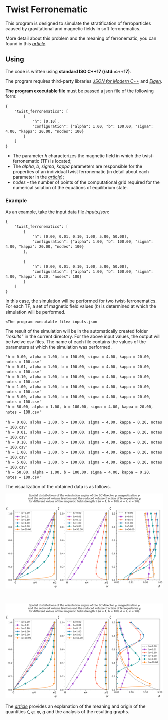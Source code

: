 # Twist Ferronematic

This program is designed to simulate the stratification of ferroparticles caused by gravitational and magnetic fields in soft ferronematics.

More detail about this problem and the meaning of ferronematic, you can found in this [*article*][1].

## Using
The code is written using **standard ISO C++17 (/std::c++17)**.

The program requires third-party libraries [*JSON for Modern C++*][2] and [*Eigen*][3].

**The program executable file** must be passed a json file of the following form:
```
{
    "twist_ferronematics": [
        {
            "h": [0.10],
            "configuration": {"alpha": 1.00, "b": 100.00, "sigma": 4.00, "kappa": 20.00, "nodes": 100}
        }
    ]
}
```
- The parameter *h* characterizes the magnetic field in which the twist-ferronematic (TF) is located;
- The *alpha*, *b*, *sigma*, *kappa* parameters are responsible for the properties of an individual twist ferronematic (in detail about each parameter in the [*article*][1]);<br/>
- *nodes* - the number of points of the computational grid required for the numerical solution of the equations of equilibrium state. 

### Example

As an example, take the input data file *inputs.json*:
```
{
    "twist_ferronematics": [
        {
            "h": [0.00, 0.01, 0.10, 1.00, 5.00, 50.00],
            "configuration": {"alpha": 1.00, "b": 100.00, "sigma": 4.00, "kappa": 20.00, "nodes": 100}
        },

        {
            "h": [0.00, 0.01, 0.10, 1.00, 5.00, 50.00],
            "configuration": {"alpha": 1.00, "b": 100.00, "sigma": 4.00, "kappa": 0.20, "nodes": 100}
        }
    ]
}
```
In this case, the simulation will be performed for two twist-ferronematics. For each TF, a set of magnetic field values (*h*) is determined at which the simulation will be performed.

```
<The program executable file> inputs.json
```

The result of the simulation will be in the automatically created folder *"results"* in the current directory. For the above input values, the output will be twelve csv files. The name of each file contains the values of the parameters at which the simulation was performed.
```
'h = 0.00, alpha = 1.00, b = 100.00, sigma = 4.00, kappa = 20.00, notes = 100.csv'
'h = 0.01, alpha = 1.00, b = 100.00, sigma = 4.00, kappa = 20.00, notes = 100.csv'
'h = 0.10, alpha = 1.00, b = 100.00, sigma = 4.00, kappa = 20.00, notes = 100.csv'
'h = 1.00, alpha = 1.00, b = 100.00, sigma = 4.00, kappa = 20.00, notes = 100.csv'
'h = 5.00, alpha = 1.00, b = 100.00, sigma = 4.00, kappa = 20.00, notes = 100.csv'
'h = 50.00, alpha = 1.00, b = 100.00, sigma = 4.00, kappa = 20.00, notes = 100.csv'

'h = 0.00, alpha = 1.00, b = 100.00, sigma = 4.00, kappa = 0.20, notes = 100.csv'
'h = 0.01, alpha = 1.00, b = 100.00, sigma = 4.00, kappa = 0.20, notes = 100.csv'
'h = 0.10, alpha = 1.00, b = 100.00, sigma = 4.00, kappa = 0.20, notes = 100.csv'
'h = 1.00, alpha = 1.00, b = 100.00, sigma = 4.00, kappa = 0.20, notes = 100.csv'
'h = 5.00, alpha = 1.00, b = 100.00, sigma = 4.00, kappa = 0.20, notes = 100.csv'
'h = 50.00, alpha = 1.00, b = 100.00, sigma = 4.00, kappa = 0.20, notes = 100.csv'
```
The visualization of the obtained data is as follows.<br/>

![Image alt](image/results.svg)

<br/>

![Image alt](image/results_2.svg)


The [*article*][1] provides an explanation of the meaning and origin of the quantities 𝜁, 𝜑, 𝜓, *g* and the analysis of the resulting graphs.


[1]:https://iopscience.iop.org/article/10.1088/1742-6596/1389/1/012058
[2]:https://github.com/nlohmann/json/releases/tag/v3.9.1
[3]: https://eigen.tuxfamily.org/index.php?title=Main_Page